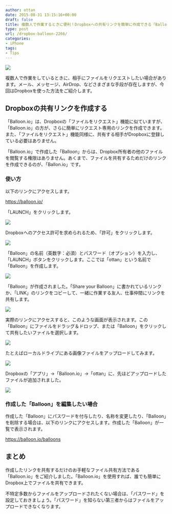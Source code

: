 ```yaml
---
author: ottan
date: 2015-08-31 13:15:16+00:00
draft: false
title: 複数人で作業するときに便利！Dropboxへの共有リンクを簡単に作成できる「Balloon.io」
type: post
url: /dropbox-balloon-2266/
categories:
- iPhone
tags:
- Tips
---
```


![](/images/2015/08/150831-55e4535b1cacd.png)






複数人で作業をしているときに、相手にファイルをリクエストしたい場合があります。メール、メッセージ、AirDrop、などさまざまな手段が存在しますが、今回はDropboxを使った方法をご紹介します。





## Dropboxの共有リンクを作成する





「Balloon.io」は、Dropboxの「ファイルをリクエスト」機能に似ていますが、「Balloon.io」の方が、さらに簡単にリクエスト専用のリンクを作成できます。また、「ファイルをリクエスト」機能同様に、共有する相手がDropboxに登録している必要はありません。





「Balloon.io」で作成した「Balloon」からは、Dropbox所有者の他のファイルを閲覧する権限はありません。あくまで、ファイルを共有するためだけのリンクを作成できるのが、「Ballon.io」です。





### 使い方





以下のリンクにアクセスします。



https://balloon.io/



「LAUNCH」をクリックします。





![](/images/2015/08/150831-55e4535d2f7af.png)






Dropboxへのアクセス許可を求められるため、「許可」をクリックします。





![](/images/2015/08/150831-55e4535e93d3a.png)






「Balloon」の名前（英数字：必須）とパスワード（オプション）を入力し、「LAUNCH」ボタンをクリックします。ここでは「ottan」という名前で「Balloon」を作成します。





![](/images/2015/08/150831-55e4535fde898.png)






「Balloon」が作成されました。「Share your Balloon」に書かれているリンクか、「LINK」のリンクをコピーして、一緒に作業する友人、仕事仲間にリンクを共有します。





![](/images/2015/08/150831-55e453613b744.png)






実際のリンクにアクセスすると、このような画面が表示されます。この「Balloon」にファイルをドラッグ＆ドロップ、または「Balloon」をクリックして共有したいファイルを選択します。





![](/images/2015/08/150831-55e45362af6cf.png)






たとえばローカルドライブにある画像ファイルをアップロードしてみます。





![](/images/2015/08/150831-55e455f842a34.png)






Dropboxの「アプリ」→「Balloon.io」→「ottan」に、先ほどアップロードしたファイルが追加されました。





![](/images/2015/08/150831-55e4558130725.png)






### 作成した「Balloon」を編集したい場合





作成した「Balloon」にパスワードを付与したり、名称を変更したり、「Balloon」を削除する場合は、以下のリンクにアクセスします。作成した「Balloon」が一覧で表示されます。



https://balloon.io/balloons



## まとめ





作成したリンクを共有するだけのお手軽なファイル共有方法である「Balloon.io」をご紹介しました。「Balloon.io」を使用すれば、誰でも簡単にDropbox上でファイルを共有できます。





不特定多数からファイルをアップロードされたくない場合は、「パスワード」を設定しておきましょう。「パスワード」を知らない第三者からはファイルをアップロードできなくなります。

